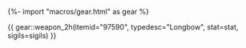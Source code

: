 {%- import "macros/gear.html" as gear %}

{{ gear::weapon_2h(itemid="97590", typedesc="Longbow", stat=stat, sigils=sigils) }}
